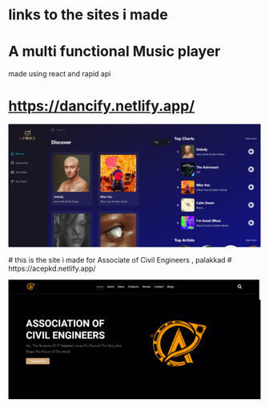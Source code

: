 # links to the sites i made 
# A multi functional Music player 
made using react and rapid api 
# https://dancify.netlify.app/
<p align="center">
  <img src="./site_music.jpeg" width="1080" title="hover text">
</p>
# this is the site i made for Associate of Civil Engineers , palakkad
# https://acepkd.netlify.app/
<p align="center">
  <img src="./ace1.jpeg" width="1080" title="hover text">
</p>
